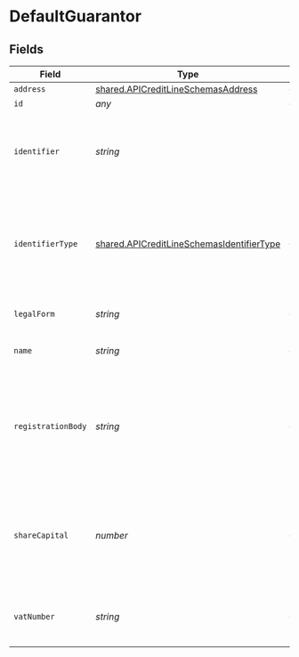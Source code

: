 # DefaultGuarantor


## Fields

| Field                                                                                                         | Type                                                                                                          | Required                                                                                                      | Description                                                                                                   |
| ------------------------------------------------------------------------------------------------------------- | ------------------------------------------------------------------------------------------------------------- | ------------------------------------------------------------------------------------------------------------- | ------------------------------------------------------------------------------------------------------------- |
| `address`                                                                                                     | [shared.APICreditLineSchemasAddress](../../../sdk/models/shared/apicreditlineschemasaddress.md)               | :heavy_minus_sign:                                                                                            | N/A                                                                                                           |
| `id`                                                                                                          | *any*                                                                                                         | :heavy_minus_sign:                                                                                            | N/A                                                                                                           |
| `identifier`                                                                                                  | *string*                                                                                                      | :heavy_check_mark:                                                                                            | Legal identifier of the business, such as its SIRET in France.                                                |
| `identifierType`                                                                                              | [shared.APICreditLineSchemasIdentifierType](../../../sdk/models/shared/apicreditlineschemasidentifiertype.md) | :heavy_minus_sign:                                                                                            | Type of legal business identifier of the business, such as the SIRET in France.                               |
| `legalForm`                                                                                                   | *string*                                                                                                      | :heavy_minus_sign:                                                                                            | Legal form of the business.                                                                                   |
| `name`                                                                                                        | *string*                                                                                                      | :heavy_minus_sign:                                                                                            | Legal name of the business.                                                                                   |
| `registrationBody`                                                                                            | *string*                                                                                                      | :heavy_minus_sign:                                                                                            | Name of the national organization where the business is registered. For example the RCS of Paris in France    |
| `shareCapital`                                                                                                | *number*                                                                                                      | :heavy_minus_sign:                                                                                            | The part of the capital of a company that comes from the issue of shares, in cents.                           |
| `vatNumber`                                                                                                   | *string*                                                                                                      | :heavy_minus_sign:                                                                                            | The VAT number of the business, if European                                                                   |